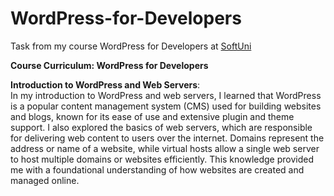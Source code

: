 # WordPress-for-Developers
Task from my course WordPress for Developers at <a href="https://softuni.bg/">SoftUni</a>

<b> Course Curriculum: WordPress for Developers </b>

**Introduction to WordPress and Web Servers**: <br>
In my introduction to WordPress and web servers, I learned that WordPress is a popular content management system (CMS) used for building websites and blogs, known for its ease of use and extensive plugin and theme support. I also explored the basics of web servers, which are responsible for delivering web content to users over the internet. Domains represent the address or name of a website, while virtual hosts allow a single web server to host multiple domains or websites efficiently. This knowledge provided me with a foundational understanding of how websites are created and managed online.


